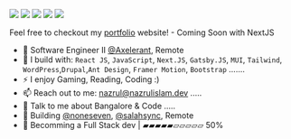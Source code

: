 [<img src="https://img.shields.io/badge/github-%2312100E.svg?&style=for-the-badge&logo=github&logoColor=white&color=black" />](https://github.com/nazrulislambhat)
[<img src="https://img.shields.io/badge/twitter-%2312100E.svg?&style=for-the-badge&logo=gitlab&logoColor=white&color=9b51e0" />](https://twitter.com/nazrulislambhat)
[<img src="https://img.shields.io/badge/instagram-%2312100E.svg?&style=for-the-badge&logo=instagram&color=405DE6" />](https://instagram.com/nazrulislambhat) 
[<img src="https://img.shields.io/badge/linkedin-%230077B5.svg?&style=for-the-badge&logo=linkedin&logoColor=white" />](https://www.linkedin.com/in/nazrulislambhat/)
[<img src="https://img.shields.io/badge/youtube-%230077B5.svg?&style=for-the-badge&logo=youtube&logoColor=white&color=FF0000" />](https://www.youtube.com/channel/nazrulislambhat)

Feel free to checkout my [portfolio](https://nazrulislam.dev/) website! - Coming Soon with NextJS
- 🏢 Software Engineer II [@Axelerant](https://github.com/axelerant), Remote
- 🧰 I build with: `React JS`, `JavaScript`, `Next.JS`, `Gatsby.JS`,  `MUI`, `Tailwind`, `WordPress`,`Drupal`,`Ant Design`, `Framer Motion`, `Bootstrap` .......
- ⚡ I enjoy Gaming, Reading, Coding  :)
- 📫 Reach out to me: nazrul@nazrulislam.dev .....
- 🥹 Talk to me about Bangalore & Code .....
- 🧰 Building [@noneseven](https://github.com/noneseven), [@salahsync](https://github.com/nazrulislambhat/salahsync), Remote
- 🎯 Becomming a Full Stack dev | ▰▰▰▰▰▱▱▱▱▱ 50%


